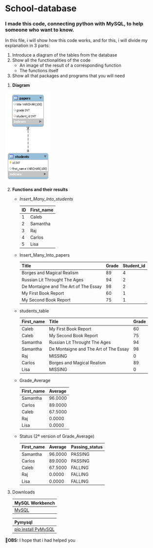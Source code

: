 # School-database
### I made this code, connecting python with MySQL, to help someone who want to know. 

In this file, i will show how this code works, and for this, i will divide my explanation in 3 parts:
1. Introduce a diagram of the tables from the database
2. Show all the functionalities of the code
   * An image of the result of a corresponding function
   * The functions itself
3. Show all that packages and programs that you will need


1) **Diagram**
<img src="school_database.png" width=150 border=blue>


2) **Functions and their results**
    * _Insert_Many_Into_students_
    
        ID| First_name
        --|-----------|
        1 |   Caleb   |
        2 |  Samantha |
        3 |    Raj    |
        4 |   Carlos  |
        5 |    Lisa   |
          
   * Insert_Many_Into_papers
   
        Title| Grade | Student_id|
        -----|-------|-----------|
        Borges and Magical Realism|89|4|
        Russian Lit Throught The Ages|94|2|
        De Montaigne and The Art of The Essay|98|2|
        My First Book Report|60|1|
        My Second Book Report|75|1|
        
    * students_table
    
        First_name| Title | Grade|
        -----|-------|-----------|
        Caleb|My First Book Report|60|
        Caleb|My Second Book Report|75|
        Samantha|Russian Lit Throught The Ages|94|
        Samantha|De Montaigne and The Art of The Essay|98|
        Raj|MISSING|0|
        Carlos|Borges and Magical Realism|89|
        Lisa|MISSING|0|
       
     * Grade_Average
      
        First_name|Average
        ----------|-------|
        Samantha |96.0000|
        Carlos |89.0000|
        Caleb |67.5000|
        Raj|0.0000|
        Lisa |0.0000|
        
     * Status (2ª version of Grade_Average)
        
        First_name|Average|Passing_status
        ----------|-------|-------------|
        Samantha |96.0000|PASSING|
        Carlos |89.0000|PASSING|
        Caleb |67.5000|FALLING|
        Raj|0.0000|FALLING|
        Lisa |0.0000|FALLING|
       
       
3) Downloads

    MySQL Workbench | 
    ------------ |
    [MySQL](https://dev.mysql.com/downloads/workbench/) | 
 
    Pymysql | 
    ------------ |
    [pip install PyMySQL](https://pypi.org/project/PyMySQL/) | 
     

:pushpin:**OBS:** I hope that i had helped you
